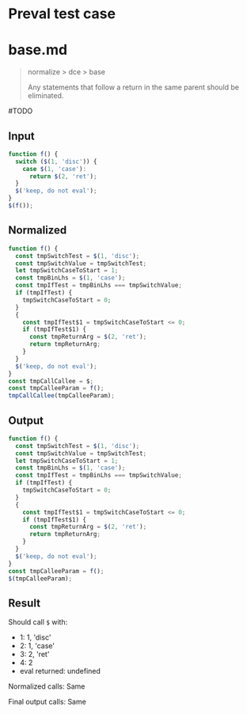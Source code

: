 # Preval test case

# base.md

> normalize > dce > base
>
> Any statements that follow a return in the same parent should be eliminated.

#TODO

## Input

`````js filename=intro
function f() {
  switch ($(1, 'disc')) {
    case $(1, 'case'):
      return $(2, 'ret');
  }
  $('keep, do not eval');
}
$(f());
`````

## Normalized

`````js filename=intro
function f() {
  const tmpSwitchTest = $(1, 'disc');
  const tmpSwitchValue = tmpSwitchTest;
  let tmpSwitchCaseToStart = 1;
  const tmpBinLhs = $(1, 'case');
  const tmpIfTest = tmpBinLhs === tmpSwitchValue;
  if (tmpIfTest) {
    tmpSwitchCaseToStart = 0;
  }
  {
    const tmpIfTest$1 = tmpSwitchCaseToStart <= 0;
    if (tmpIfTest$1) {
      const tmpReturnArg = $(2, 'ret');
      return tmpReturnArg;
    }
  }
  $('keep, do not eval');
}
const tmpCallCallee = $;
const tmpCalleeParam = f();
tmpCallCallee(tmpCalleeParam);
`````

## Output

`````js filename=intro
function f() {
  const tmpSwitchTest = $(1, 'disc');
  const tmpSwitchValue = tmpSwitchTest;
  let tmpSwitchCaseToStart = 1;
  const tmpBinLhs = $(1, 'case');
  const tmpIfTest = tmpBinLhs === tmpSwitchValue;
  if (tmpIfTest) {
    tmpSwitchCaseToStart = 0;
  }
  {
    const tmpIfTest$1 = tmpSwitchCaseToStart <= 0;
    if (tmpIfTest$1) {
      const tmpReturnArg = $(2, 'ret');
      return tmpReturnArg;
    }
  }
  $('keep, do not eval');
}
const tmpCalleeParam = f();
$(tmpCalleeParam);
`````

## Result

Should call `$` with:
 - 1: 1, 'disc'
 - 2: 1, 'case'
 - 3: 2, 'ret'
 - 4: 2
 - eval returned: undefined

Normalized calls: Same

Final output calls: Same

